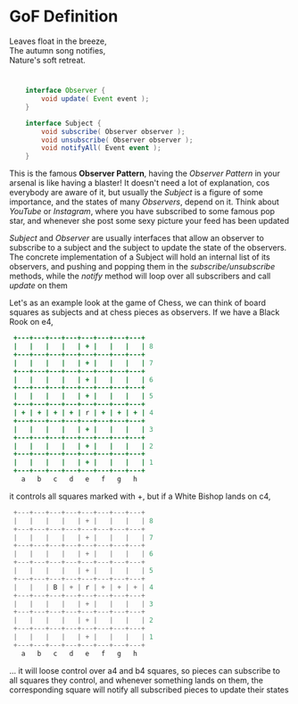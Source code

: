 # GoF Definition
Leaves float in the breeze,  
The autumn song notifies,  
Nature's soft retreat.  
#
```java
    interface Observer {
        void update( Event event );
    }
```
```c#
    interface Subject {
        void subscribe( Observer observer );
        void unsubscribe( Observer observer );
        void notifyAll( Event event );
    }
```
This is the famous **Observer Pattern**, having the *Observer
Pattern* in your arsenal is like having a blaster! It doesn't need
a lot of explanation, cos everybody are aware of it, but usually
the *Subject* is a figure of some importance, and the states of
many *Observers*, depend on it. Think about *YouTube* or *Instagram*,
where you have subscribed to some famous pop star, and whenever she
post some sexy picture your feed has been updated

*Subject* and *Observer* are usually interfaces that allow an
observer to subscribe to a subject and the subject to update the
state of the observers. The concrete implementation of a Subject
will hold an internal list of its observers, and pushing and popping
them in the *subscribe/unsubscribe* methods, while the *notify*
method will loop over all subscribers and call *update* on them

Let's as an example look at the game of Chess, we can think of board
squares as subjects and at chess pieces as observers. If we have a
Black Rook on e4,
```ruby
 +---+---+---+---+---+---+---+---+
 |   |   |   |   | + |   |   |   | 8
 +---+---+---+---+---+---+---+---+
 |   |   |   |   | + |   |   |   | 7 
 +---+---+---+---+---+---+---+---+
 |   |   |   |   | + |   |   |   | 6
 +---+---+---+---+---+---+---+---+
 |   |   |   |   | + |   |   |   | 5
 +---+---+---+---+---+---+---+---+
 | + | + | + | + | r | + | + | + | 4
 +---+---+---+---+---+---+---+---+
 |   |   |   |   | + |   |   |   | 3
 +---+---+---+---+---+---+---+---+
 |   |   |   |   | + |   |   |   | 2
 +---+---+---+---+---+---+---+---+
 |   |   |   |   | + |   |   |   | 1
 +---+---+---+---+---+---+---+---+
   a   b   c   d   e   f   g   h
 ```

it controls all squares marked with +, but if a White Bishop lands
on c4,

```c++
 +---+---+---+---+---+---+---+---+
 |   |   |   |   | + |   |   |   | 8
 +---+---+---+---+---+---+---+---+
 |   |   |   |   | + |   |   |   | 7 
 +---+---+---+---+---+---+---+---+
 |   |   |   |   | + |   |   |   | 6
 +---+---+---+---+---+---+---+---+
 |   |   |   |   | + |   |   |   | 5
 +---+---+---+---+---+---+---+---+
 |   |   | B | + | r | + | + | + | 4
 +---+---+---+---+---+---+---+---+
 |   |   |   |   | + |   |   |   | 3
 +---+---+---+---+---+---+---+---+
 |   |   |   |   | + |   |   |   | 2
 +---+---+---+---+---+---+---+---+
 |   |   |   |   | + |   |   |   | 1
 +---+---+---+---+---+---+---+---+
   a   b   c   d   e   f   g   h
 ```

... it will loose control over a4 and b4 squares, so pieces can
subscribe to all squares they control, and whenever something lands
on them, the corresponding square will notify all subscribed pieces
to update their states

